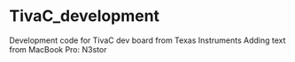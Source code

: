 # TivaC_development
Development code for TivaC dev board from Texas Instruments
Adding text from MacBook Pro: N3stor
